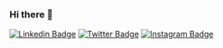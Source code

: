 ### Hi there 👋

[![Linkedin Badge](https://img.shields.io/badge/-LinkedIn-0e76a8?style=flat-square&logo=Linkedin&logoColor=white)](https://www.linkedin.com/in/johnathan-thompson-ba385a94)
[![Twitter Badge](https://img.shields.io/badge/-Twitter-00acee?style=flat-square&logo=Twitter&logoColor=white)](https://twitter.com/LegendJohnThom)
[![Instagram Badge](https://img.shields.io/badge/-Instagram-e4405f?style=flat-square&logo=Instagram&logoColor=white)](https://www.instagram.com/thelegendaryjohnthom/)
<!--
**jpthompson212/jpthompson212** is a ✨ _special_ ✨ repository because its `README.md` (this file) appears on your GitHub profile.

Here are some ideas to get you started:

- 🔭 I’m currently working on ...
- 🌱 I’m currently learning ...
- 👯 I’m looking to collaborate on ...
- 🤔 I’m looking for help with ...
- 💬 Ask me about ...
- 📫 How to reach me: ...
- 😄 Pronouns: ...
- ⚡ Fun fact: ...
-->
